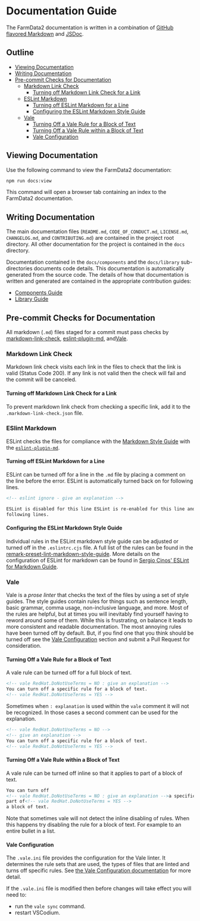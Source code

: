 # Documentation Guide

The FarmData2 documentation is written in a combination of [GitHub flavored Markdown](https://docs.github.com/en/get-started/writing-on-github/getting-started-with-writing-and-formatting-on-github/basic-writing-and-formatting-syntax) and [JSDoc](https://jsdoc.app/).

## Outline

- [Viewing Documentation](#viewing-documentation)
- [Writing Documentation](#writing-documentation)
- [Pre-commit Checks for Documentation](#pre-commit-checks-for-documentation)
  - [Markdown Link Check](#markdown-link-check)
    - [Turning off Markdown Link Check for a Link](#turning-off-markdown-link-check-for-a-link)
  - [ESLint Markdown](#eslint-markdown)
    - [Turning off ESLint Markdown for a Line](#turning-off-eslint-markdown-for-a-line)
    - [Configuring the ESLint Markdown Style Guide](#configuring-the-eslint-markdown-style-guide)
  - [Vale](#vale)
    - [Turning Off a Vale Rule for a Block of Text](#turning-off-a-vale-rule-for-a-block-of-text)
    - [Turning Off a Vale Rule within a Block of Text](#turning-off-a-vale-rule-within-a-block-of-text)
    - [Vale Configuration](#vale-configuration)

## Viewing Documentation

Use the following command to view the FarmData2 documentation:

```bash
npm run docs:view
```

This command will open a browser tab containing an index to the FarmData2 documentation.

## Writing Documentation

The main documentation files (`README.md`, `CODE_OF_CONDUCT.md`, `LICENSE.md`, `CHANGELOG.md`, and `CONTRIBUTING.md`) are contained in the project root directory. All other documentation for the project is contained in the `docs` directory.

Documentation contained in the `docs/components` and the `docs/library` sub-directories documents code details. This documentation is automatically generated from the source code. The details of how that documentation is written and generated are contained in the appropriate contribution guides:

- [Components Guide](components.md)
- [Library Guide](libraries.md)

## Pre-commit Checks for Documentation

All markdown (`.md`) files staged for a commit must pass checks by [markdown-link-check](https://github.com/tcort/markdown-link-check), [eslint-plugin-md](https://github.com/leo-buneev/eslint-plugin-md), and[Vale](https://vale.sh/).

### Markdown Link Check

Markdown link check visits each link in the files to check that the link is valid (Status Code 200). If any link is not valid then the check will fail and the commit will be canceled.

#### Turning off Markdown Link Check for a Link

To prevent markdown link check from checking a specific link, add it to the `.markdown-link-check.json` file.

### ESlint Markdown

ESLint checks the files for compliance with the [Markdown Style Guide](https://cirosantilli.com/markdown-style-guide/) with the [`eslint-plugin-md`](https://github.com/leo-buneev/eslint-plugin-md).

#### Turning off ESLint Markdown for a Line

ESLint can be turned off for a line in the `.md` file by placing a comment on the line before the error. ESLint is automatically turned back on for following lines.

```html
<!-- eslint ignore - give an explanation -->

ESLint is disabled for this line ESLint is re-enabled for this line and all
following lines.
```

#### Configuring the ESLint Markdown Style Guide

Individual rules in the ESLint markdown style guide can be adjusted or turned off in the `.eslintrc.cjs` file. A full list of the rules can be found in the [remark-preset-lint-markdown-style-guide](https://github.com/remarkjs/remark-lint/tree/main/packages/remark-preset-lint-markdown-style-guide). More details on the configuration of ESLint for markdown can be found in [Sergio Cinos' ESLint for Markdown Guide](https://scinos.dev/posts/2020-11-24-eslint-for-markdown/).

### Vale

Vale is a _prose linter_ that checks the text of the files by using a set of style guides. The style guides contain rules for things such as sentence length, basic grammar, comma usage, non-inclusive language, and more. Most of the rules are helpful, but at times you will inevitably find yourself having to reword around some of them. While this is frustrating, on balance it leads to more consistent and readable documentation. The most annoying rules have been turned off by default. But, if you find one that you think should be turned off see the [Vale Configuration](#vale-configuration) section and submit a Pull Request for consideration.

#### Turning Off a Vale Rule for a Block of Text

A vale rule can be turned off for a full block of text.

```html
<!-- vale RedHat.DoNotUseTerms = NO : give an explanation -->
You can turn off a specific rule for a block of text.
<!-- vale RedHat.DoNotUseTerms = YES -->
```

Sometimes when `: explanation` is used within the `vale` comment it will not be recognized. In those cases a second comment can be used for the explanation.

```html
<!-- vale RedHat.DoNotUseTerms = NO -->
<!-- give an explanation -->
You can turn off a specific rule for a block of text.
<!-- vale RedHat.DoNotUseTerms = YES -->
```

#### Turning Off a Vale Rule within a Block of Text

A vale rule can be turned off inline so that it applies to part of a block of text.

```html
You can turn off
<!-- vale RedHat.DoNotUseTerms = NO : give an explanation -->a specific rule for
part of<!-- vale RedHat.DoNotUseTerms = YES -->
a block of text.
```

Note that sometimes vale will not detect the inline disabling of rules. When this happens try disabling the rule for a block of text. For example to an entire bullet in a list.

#### Vale Configuration

The `.vale.ini` file provides the configuration for the Vale linter. It determines the rule sets that are used, the types of files that are linted and turns off specific rules. See [the Vale Configuration documentation](https://vale.sh/docs/topics/config) for more detail.

If the `.vale.ini` file is modified then before changes will take effect you will need to:

- run the `vale sync` command.
- restart VSCodium.

